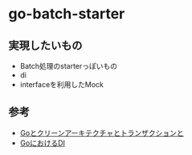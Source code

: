 # go-batch-starter

## 実現したいもの
* Batch処理のstarterっぽいもの
* di
* interfaceを利用したMock


## 参考

* [Goとクリーンアーキテクチャとトランザクションと](https://qiita.com/miya-masa/items/316256924a1f0d7374bb#%E3%81%AF%E3%81%98%E3%82%81%E3%81%AB)
* [GoにおけるDI](http://inukirom.hatenablog.com/entry/di-in-go)
